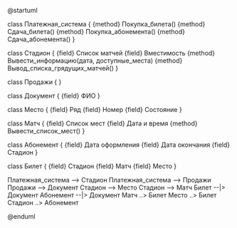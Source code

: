 @startuml

class Платежная_система {
  {method} Покупка_билета()
  {method} Cдача_билета()
  {method} Покупка_абонемента()
  {method} Cдача_абонемента() 
}

class Стадион {
 {field} Список матчей
 {field} Вместимость
 {method} Вывести_информацию(дата, доступные_места)
 {method} Вывод_списка_грядущих_матчей()
}

class Продажи {
}

class Документ {
  {field} ФИО
}

class Место {
  {field} Ряд
  {field} Номер
  {field} Состояние
}

class Матч {
  {field} Список мест
  {field} Дата и время
  {method} Вывести_список_мест()
}

class Абонемент {
  {field} Дата оформления
  {field} Дата окончания
  {field} Стадион
}

class Билет {
  {field} Стадион
  {field} Матч
  {field} Место
}

Платежная_система --> Стадион
Платежная_система --> Продажи
Продажи --> Документ
Стадион --> Место
Стадион --> Матч
Билет --|> Документ
Абонемент --|> Документ
Матч ..> Билет
Место ..> Билет
Стадион ..> Абонемент

@enduml